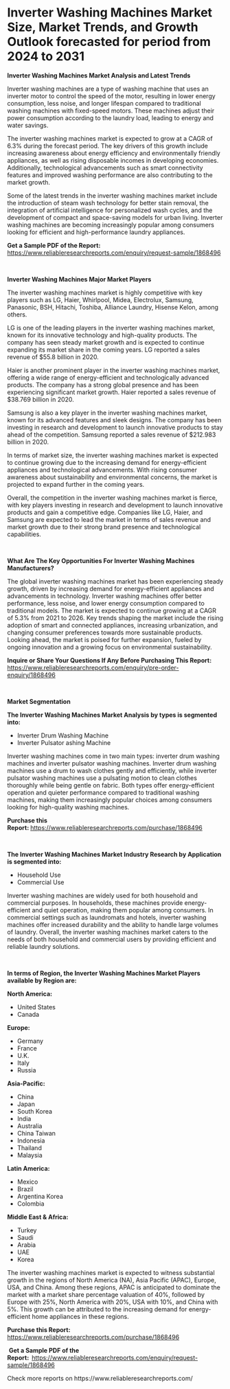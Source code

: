 <p><h1>Inverter Washing Machines Market Size, Market Trends, and Growth Outlook forecasted for period from 2024 to 2031</h1></p><p><strong>Inverter Washing Machines Market Analysis and Latest Trends</strong></p>
<p><p>Inverter washing machines are a type of washing machine that uses an inverter motor to control the speed of the motor, resulting in lower energy consumption, less noise, and longer lifespan compared to traditional washing machines with fixed-speed motors. These machines adjust their power consumption according to the laundry load, leading to energy and water savings.</p><p>The inverter washing machines market is expected to grow at a CAGR of 6.3% during the forecast period. The key drivers of this growth include increasing awareness about energy efficiency and environmentally friendly appliances, as well as rising disposable incomes in developing economies. Additionally, technological advancements such as smart connectivity features and improved washing performance are also contributing to the market growth.</p><p>Some of the latest trends in the inverter washing machines market include the introduction of steam wash technology for better stain removal, the integration of artificial intelligence for personalized wash cycles, and the development of compact and space-saving models for urban living. Inverter washing machines are becoming increasingly popular among consumers looking for efficient and high-performance laundry appliances.</p></p>
<p><strong>Get a Sample PDF of the Report:&nbsp;</strong> <a href="https://www.reliableresearchreports.com/enquiry/request-sample/1868496">https://www.reliableresearchreports.com/enquiry/request-sample/1868496</a></p>
<p>&nbsp;</p>
<p><strong>Inverter Washing Machines Major Market Players</strong></p>
<p><p>The inverter washing machines market is highly competitive with key players such as LG, Haier, Whirlpool, Midea, Electrolux, Samsung, Panasonic, BSH, Hitachi, Toshiba, Alliance Laundry, Hisense Kelon, among others. </p><p>LG is one of the leading players in the inverter washing machines market, known for its innovative technology and high-quality products. The company has seen steady market growth and is expected to continue expanding its market share in the coming years. LG reported a sales revenue of $55.8 billion in 2020.</p><p>Haier is another prominent player in the inverter washing machines market, offering a wide range of energy-efficient and technologically advanced products. The company has a strong global presence and has been experiencing significant market growth. Haier reported a sales revenue of $38.769 billion in 2020.</p><p>Samsung is also a key player in the inverter washing machines market, known for its advanced features and sleek designs. The company has been investing in research and development to launch innovative products to stay ahead of the competition. Samsung reported a sales revenue of $212.983 billion in 2020.</p><p>In terms of market size, the inverter washing machines market is expected to continue growing due to the increasing demand for energy-efficient appliances and technological advancements. With rising consumer awareness about sustainability and environmental concerns, the market is projected to expand further in the coming years.</p><p>Overall, the competition in the inverter washing machines market is fierce, with key players investing in research and development to launch innovative products and gain a competitive edge. Companies like LG, Haier, and Samsung are expected to lead the market in terms of sales revenue and market growth due to their strong brand presence and technological capabilities.</p></p>
<p>&nbsp;</p>
<p><strong>What Are The Key Opportunities For Inverter Washing Machines Manufacturers?</strong></p>
<p><p>The global inverter washing machines market has been experiencing steady growth, driven by increasing demand for energy-efficient appliances and advancements in technology. Inverter washing machines offer better performance, less noise, and lower energy consumption compared to traditional models. The market is expected to continue growing at a CAGR of 5.3% from 2021 to 2026. Key trends shaping the market include the rising adoption of smart and connected appliances, increasing urbanization, and changing consumer preferences towards more sustainable products. Looking ahead, the market is poised for further expansion, fueled by ongoing innovation and a growing focus on environmental sustainability.</p></p>
<p><strong>Inquire or Share Your Questions If Any Before Purchasing This Report:</strong> <a href="https://www.reliableresearchreports.com/enquiry/pre-order-enquiry/1868496">https://www.reliableresearchreports.com/enquiry/pre-order-enquiry/1868496</a></p>
<p>&nbsp;</p>
<p><strong>Market Segmentation</strong></p>
<p><strong>The Inverter Washing Machines Market Analysis by types is segmented into:</strong></p>
<p><ul><li>Inverter Drum Washing Machine</li><li>Inverter Pulsator ashing Machine</li></ul></p>
<p><p>Inverter washing machines come in two main types: inverter drum washing machines and inverter pulsator washing machines. Inverter drum washing machines use a drum to wash clothes gently and efficiently, while inverter pulsator washing machines use a pulsating motion to clean clothes thoroughly while being gentle on fabric. Both types offer energy-efficient operation and quieter performance compared to traditional washing machines, making them increasingly popular choices among consumers looking for high-quality washing machines.</p></p>
<p><strong>Purchase this Report:&nbsp;</strong><a href="https://www.reliableresearchreports.com/purchase/1868496">https://www.reliableresearchreports.com/purchase/1868496</a></p>
<p>&nbsp;</p>
<p><strong>The Inverter Washing Machines Market Industry Research by Application is segmented into:</strong></p>
<p><ul><li>Household Use</li><li>Commercial Use</li></ul></p>
<p><p>Inverter washing machines are widely used for both household and commercial purposes. In households, these machines provide energy-efficient and quiet operation, making them popular among consumers. In commercial settings such as laundromats and hotels, inverter washing machines offer increased durability and the ability to handle large volumes of laundry. Overall, the inverter washing machines market caters to the needs of both household and commercial users by providing efficient and reliable laundry solutions.</p></p>
<p>&nbsp;</p>
<p><strong>In terms of Region, the Inverter Washing Machines Market Players available by Region are:</strong></p>
<p>
    <p> <strong> North America: </strong>
        <ul>
            <li>United States</li>
            <li>Canada</li>
        </ul>
        </p> 
    <p> <strong> Europe: </strong>
        <ul>
            <li>Germany</li>
            <li>France</li>
            <li>U.K.</li>
            <li>Italy</li>
            <li>Russia</li>
        </ul>
        </p> 
    <p> <strong> Asia-Pacific: </strong>
        <ul>
            <li>China</li>
            <li>Japan</li>
            <li>South Korea</li>
            <li>India</li>
            <li>Australia</li>
            <li>China Taiwan</li>
            <li>Indonesia</li>
            <li>Thailand</li>
            <li>Malaysia</li>
        </ul>
        </p> 
    <p> <strong> Latin America: </strong>
        <ul>
            <li>Mexico</li>
            <li>Brazil</li>
            <li>Argentina Korea</li>
            <li>Colombia</li>
        </ul>
        </p> 
    <p> <strong> Middle East & Africa: </strong>
        <ul>
            <li>Turkey</li>
            <li>Saudi</li>
            <li>Arabia</li>
            <li>UAE</li>
            <li>Korea</li>
        </ul>
    </p>
    </p>
<p><p>The inverter washing machines market is expected to witness substantial growth in the regions of North America (NA), Asia Pacific (APAC), Europe, USA, and China. Among these regions, APAC is anticipated to dominate the market with a market share percentage valuation of 40%, followed by Europe with 25%, North America with 20%, USA with 10%, and China with 5%. This growth can be attributed to the increasing demand for energy-efficient home appliances in these regions.</p></p>
<p><strong>Purchase this Report: </strong><a href="https://www.reliableresearchreports.com/purchase/1868496">https://www.reliableresearchreports.com/purchase/1868496</a></p>
<p>&nbsp;<strong>Get a Sample PDF of the Report:&nbsp;&nbsp;</strong><a href="https://www.reliableresearchreports.com/enquiry/request-sample/1868496">https://www.reliableresearchreports.com/enquiry/request-sample/1868496</a></p>
<p><strong></strong></p>
<p>Check more reports on https://www.reliableresearchreports.com/</p>